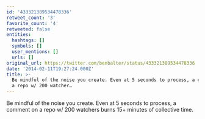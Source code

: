 ```yaml
---
id: '433321389534478336'
retweet_count: '3'
favorite_count: '4'
retweeted: false
entities:
  hashtags: []
  symbols: []
  user_mentions: []
  urls: []
original_url: https://twitter.com/benbalter/status/433321389534478336
date: '2014-02-11T19:27:24.000Z'
title: >-
  Be mindful of the noise you create. Even at 5 seconds to process, a comment on
  a repo w/ 200 watcher…
---
```


Be mindful of the noise you create. Even at 5 seconds to process, a comment on a repo w/ 200 watchers burns 15+ minutes of collective time.
